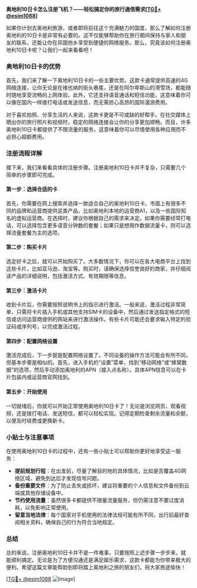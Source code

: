 **奥地利10日卡怎么注册飞机？——轻松搞定你的旅行通信需求[[TG💪+ @esim1088](https://t.me/s/esim1088)]**

如果你计划去奥地利旅游，或者即将前往这个充满魅力的国度，那么了解如何注册奥地利的10日卡是非常有必要的。这不仅能够帮助你在旅行期间保持与家人和朋友的联系，还能让你在异国他乡享受到便捷的网络服务。那么，究竟该如何注册奥地利10日卡呢？让我们一起来看看吧！

### 奥地利10日卡的优势

首先，我们来了解一下奥地利10日卡的一些主要优势。这款卡通常提供高速的4G网络连接，让你无论是在维也纳的街头巷尾，还是在阿尔卑斯山的滑雪场，都能随时随地享受流畅的上网体验。此外，它还支持语音通话和短信功能，这意味着你可以像在国内一样接打电话或发送信息，而无需担心高昂的国际漫游费用。

对于喜欢拍照、分享生活的人来说，这款卡更是不可或缺的好帮手。在社交媒体上晒出你的旅行照片和视频时，稳定的网络连接会让你的分享更加顺畅。而且，许多奥地利10日卡都提供了不限流量的服务，这意味着你可以尽情使用各种应用而不必担心超额费用。

### 注册流程详解

接下来，我们来看看具体的注册步骤。注册奥地利10日卡并不复杂，只需要几个简单的步骤即可完成。

#### 第一步：选择合适的卡

首先，你需要在网上搜索并选择一款适合自己的奥地利10日卡。市面上有很多不同的品牌和运营商提供这类产品，比如奥地利本地的运营商A1，以及一些国际知名的虚拟运营商。在选择时，建议你根据自己的需求来决定。如果你需要经常打电话，可以选择包含更多语音分钟数的套餐；如果只是想用作数据流量卡，则可以选择流量套餐为主的选项。

#### 第二步：购买卡片

选定好卡之后，就可以开始购买了。大多数情况下，你可以在各大电商平台上找到这些卡片，比如亚马逊、淘宝等。购买时，请确保选择信誉良好的商家，并仔细阅读产品的详细说明，包括激活方式、有效期限等信息。

#### 第三步：激活卡片

收到卡片后，你需要按照说明书上的指示进行激活。一般来说，激活过程非常简单，只需将卡片插入手机或其他支持SIM卡的设备中，然后通过发送指定格式的短信或访问运营商提供的网站来进行激活操作。有些卡片可能还会要求输入特定的验证码或序列号，以完成激活过程。

#### 第四步：配置网络设置

激活完成后，下一步就是配置网络设置了。不同设备的操作方法可能会有所不同，但基本步骤是相似的。首先，进入手机的“设置”菜单，找到“移动网络”或“蜂窝数据”的选项，然后手动添加奥地利的APN（接入点名称）。具体APN信息可以在卡片包装内或运营商官网找到。

#### 第五步：开始使用

一切就绪后，你就可以开始正常使用奥地利10日卡了！无论是浏览网页、观看视频，还是拨打电话、发送短信，都可以轻松实现。记得定期检查剩余流量和余额，以便及时续费或更换新卡。

### 小贴士与注意事项

在使用奥地利10日卡的过程中，还有一些小贴士可以帮助你更好地享受这一服务：

- **提前规划行程**：在出发前，尽量了解目的地的具体情况，比如是否覆盖4G网络区域，避免到达后才发现信号问题。
- **备份重要文件**：为了防止丢失或损坏，建议将重要的个人信息和文件备份到云端或其他存储设备中。
- **节约使用流量**：虽然很多卡都提供不限量流量服务，但仍需注意不要过度消耗，以免影响正常使用。
- **留意当地法律**：每个国家对手机使用的法律法规可能有所不同，出行前最好查阅相关资料，确保自己的行为符合当地规定。

### 总结

总的来说，注册奥地利10日卡并不是一件难事，只要按照上述步骤一步步来，就能顺利搞定。无论是为了方便沟通还是满足娱乐需求，这款卡都能为你带来极大的便利。希望这篇文章能帮助到即将踏上奥地利之旅的朋友们，祝大家旅途愉快！

[[TG💪+ @esim1088](https://t.me/s/esim1088) ![Image](https://i.postimg.cc/4NQfJmqS/Snipaste-2025-05-13-00-14-12.png)]
